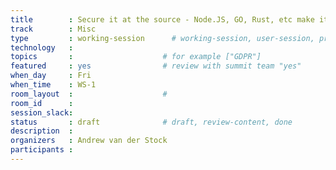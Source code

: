 ```yaml
---
title        : Secure it at the source - Node.JS, GO, Rust, etc make it easy and secure in the framework 
track        : Misc
type         : working-session      # working-session, user-session, product-session
technology   :
topics       :                    # for example ["GDPR"]
featured     : yes                # review with summit team "yes"
when_day     : Fri
when_time    : WS-1
room_layout  :                    #
room_id      :
session_slack: 
status       : draft              # draft, review-content, done
description  :
organizers   : Andrew van der Stock
participants :
---
```



<!--(add intro)

## WHY

(...)

## What

(...)

## Outcomes

(...)

## References

(...)


## Previous-->
